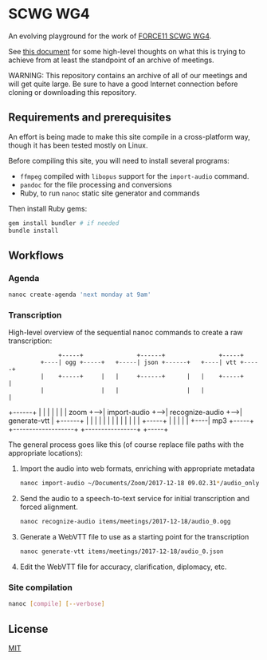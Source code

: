 # SCWG WG4

An evolving playground for the work of [FORCE11 SCWG WG4].

See [this document][requirements] for some high-level thoughts on what this is
trying to achieve from at least the standpoint of an archive of meetings.

WARNING: This repository contains an archive of all of our meetings and will
get quite large. Be sure to have a good Internet connection before cloning or
downloading this repository.

## Requirements and prerequisites

An effort is being made to make this site compile in a cross-platform way,
though it has been tested mostly on Linux.

Before compiling this site, you will need to install several programs:

* `ffmpeg` compiled with `libopus` support for the `import-audio` command.
* `pandoc` for the file processing and conversions
* Ruby, to run `nanoc` static site generator and commands

Then install Ruby gems:

```bash
gem install bundler # if needed
bundle install
```

## Workflows

### Agenda

```bash
nanoc create-agenda 'next monday at 9am'
```

### Transcription

High-level overview of the sequential nanoc commands to create a raw
transcription:

                  +-----+               +------+               +-----+
             +----| ogg +-----+   +-----| json +------+   +----| vtt +-----+
             |    +-----+     |   |     +------+      |   |    +-----+     |
             |                |   |                   |   |                |
  +------+   |                |   |                   |   |                |
  | zoom +-->|  import-audio  +-->|  recognize-audio  +-->|  generate-vtt  |
  +------+   |                |   |                   |   |                |
             |                |   |                   |   |                |
             |    +-----+     |   |                   |   |                |
             +----| mp3 +-----+   +-------------------+   +----------------+
                  +-----+

The general process goes like this (of course replace file paths with the
appropriate locations):

1. Import the audio into web formats, enriching with appropriate metadata
    ```bash
    nanoc import-audio ~/Documents/Zoom/2017-12-18 09.02.31*/audio_only.m4a
    ```
2. Send the audio to a speech-to-text service for initial transcription and
   forced alignment.
    ```bash
    nanoc recognize-audio items/meetings/2017-12-18/audio_0.ogg
    ```
3. Generate a WebVTT file to use as a starting point for the transcription
    ```bash
    nanoc generate-vtt items/meetings/2017-12-18/audio_0.json
    ```
4. Edit the WebVTT file for accuracy, clarification, diplomacy, etc.

### Site compilation

```bash
nanoc [compile] [--verbose]
```

## License

[MIT](LICENSE.txt)

[FORCE11 SCWG WG4]: https://www.force11.org/group/scholarly-commons-working-group/wg4enabling-technologies-and-infrastructures
[requirements]: https://docs.google.com/document/d/1Dd075OgS3siZS5zdwPrR6Wrn7zltJhUv66TXJMKTkxU/edit#
